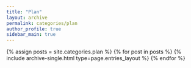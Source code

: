 ```yaml
---
title: "Plan"
layout: archive
permalink: categories/plan
author_profile: true
sidebar_main: true
---
```



{% assign posts = site.categories.plan %}
{% for post in posts %} {% include archive-single.html type=page.entries_layout %} {% endfor %}
